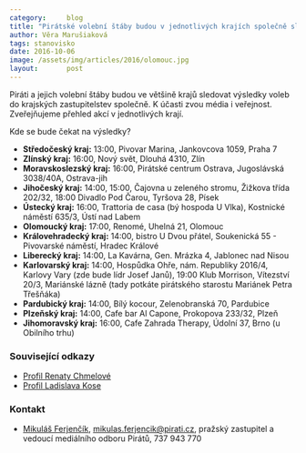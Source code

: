 ```yaml
---
category:     blog
title: "Pirátské volební štáby budou v jednotlivých krajích společně sledovat výsledky voleb"
author: Věra Marušiaková
tags: stanovisko
date: 2016-10-06
image: /assets/img/articles/2016/olomouc.jpg
layout:       post
---
```


Piráti a jejich volební štáby budou ve většině krajů sledovat výsledky voleb do krajských zastupitelstev společně. K účasti zvou média i veřejnost. Zveřejňujeme přehled akcí v jednotlivých krají.

Kde se bude čekat na výsledky?

* **Středočeský kraj:** 13:00, Pivovar Marina, Jankovcova 1059, Praha 7
* **Zlínský kraj:** 16:00, Nový svět, Dlouhá 4310, Zlín
* **Moravskoslezský kraj:** 16:00, Pirátské centrum Ostrava, Jugoslávská 3038/40A, Ostrava-jih
* **Jihočeský kraj:** 14:00, 15:00, Čajovna u zeleného stromu, Žižkova třída 202/32, 18:00 Divadlo Pod Čarou, Tyršova 28, Písek
* **Ústecký kraj:** 16:00, Trattoria de casa (bý hospoda U Vlka), Kostnické náměstí 635/3, Ústí nad Labem
* **Olomoucký kraj:** 17:00, Renomé, Uhelná 21, Olomouc
* **Královehradecký kraj:** 14:00, bistro U Dvou přátel, Soukenická 55 - Pivovarské náměstí, Hradec Králové
* **Liberecký kraj:** 14:00, La Kavárna, Gen. Mrázka 4, Jablonec nad Nisou
* **Karlovarský kraj:** 14:00, Hospůdka Ohře, nám. Republiky 2016/4, Karlovy Vary (zde bude lídr Josef Janů), 19:00 Klub Morrison, Vítezství 20/3, Mariánské lázně (tady potkáte pirátského starostu Mariánek Petra Třešňáka)
* **Pardubický kraj:** 14:00, Bílý kocour, Zelenobranská 70, Pardubice
* **Plzeňský kraj:** 14:00, Cafe bar Al Capone, Prokopova 233/32, Plzeň
* **Jihomoravský kraj:** 16:00, Cafe Zahrada Therapy, Údolní 37, Brno (u Obilního trhu)

### Související odkazy

* [Profil Renaty Chmelové](http://www.renatachmelova.cz/)
* [Profil Ladislava Kose](http://www.kosdosenatu.cz/)

### Kontakt

* [Mikuláš Ferjenčík](https://www.pirati.cz/lide/mikulas_ferjencik), [mikulas.ferjencik@pirati.cz](mailto:mikulas.ferjencik@pirati.cz), pražský zastupitel a vedoucí mediálního odboru Pirátů, 737 943 770
